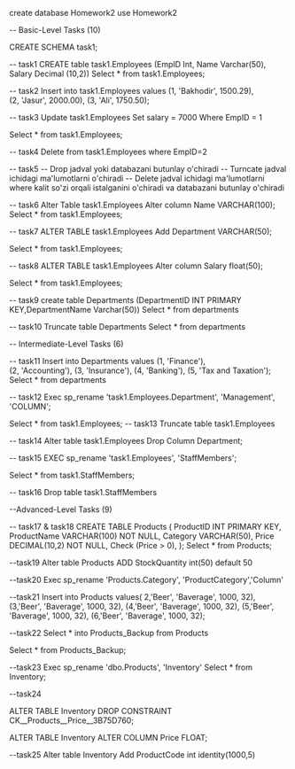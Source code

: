 create database Homework2
use Homework2

-- Basic-Level Tasks (10)

CREATE SCHEMA task1;

-- task1
CREATE table task1.Employees (EmpID Int, Name Varchar(50), Salary Decimal (10,2))
Select * from task1.Employees;

-- task2
Insert into  task1.Employees  values 
(1, 'Bakhodir', 1500.29),  
(2, 'Jasur',    2000.00),
(3, 'Ali',      1750.50);

-- task3
Update task1.Employees
Set salary = 7000
Where EmpID = 1

Select * from task1.Employees;

-- task4
Delete from task1.Employees
where EmpID=2

-- task5
-- Drop jadval yoki databazani butunlay o'chiradi
-- Turncate jadval ichidagi ma'lumotlarni o'chiradi
-- Delete jadval ichidagi ma'lumotlarni where kalit so'zi orqali istalganini o'chiradi va databazani butunlay o'chiradi

-- task6
Alter Table task1.Employees
Alter column Name VARCHAR(100);
Select * from task1.Employees;

-- task7
ALTER TABLE task1.Employees
Add  Department VARCHAR(50);

Select * from task1.Employees;

-- task8
ALTER TABLE task1.Employees
Alter  column Salary float(50);

Select * from task1.Employees;

-- task9
create table Departments (DepartmentID INT PRIMARY KEY,DepartmentName Varchar(50))
Select * from departments

-- task10
Truncate table Departments
Select * from departments

-- Intermediate-Level Tasks (6)

-- task11
Insert into  Departments  values 
(1, 'Finance'),  
(2, 'Accounting'),
(3, 'Insurance'),
(4, 'Banking'),
(5, 'Tax and Taxation');
Select * from departments

-- task12
Exec sp_rename 'task1.Employees.Department', 'Management', 'COLUMN';

Select * from task1.Employees;
-- task13
Truncate table task1.Employees

-- task14
Alter table task1.Employees 
Drop Column Department;

-- task15
EXEC sp_rename 'task1.Employees', 'StaffMembers';

Select * from task1.StaffMembers;

-- task16
 Drop table task1.StaffMembers

 --Advanced-Level Tasks (9)

 -- task17 & task18
 CREATE TABLE Products (
    ProductID INT PRIMARY KEY,
    ProductName VARCHAR(100) NOT NULL,
    Category VARCHAR(50),
    Price DECIMAL(10,2) NOT NULL, Check (Price > 0),
);
Select * from Products;

--task19
Alter table Products
ADD StockQuantity int(50) default 50

--task20
Exec sp_rename  'Products.Category', 'ProductCategory','Column'

--task21
Insert into Products values(
2,'Beer', 'Baverage', 1000, 32),
(3,'Beer', 'Baverage', 1000, 32),
(4,'Beer', 'Baverage', 1000, 32),
(5,'Beer', 'Baverage', 1000, 32),
(6,'Beer', 'Baverage', 1000, 32);

--task22
Select * into Products_Backup from Products

Select * from Products_Backup;

--task23
Exec sp_rename 'dbo.Products', 'Inventory'
Select * from Inventory;

--task24

ALTER TABLE Inventory
DROP CONSTRAINT CK__Products__Price__3B75D760;

ALTER TABLE Inventory
ALTER COLUMN Price FLOAT;

--task25
Alter table Inventory
Add ProductCode int identity(1000,5)

